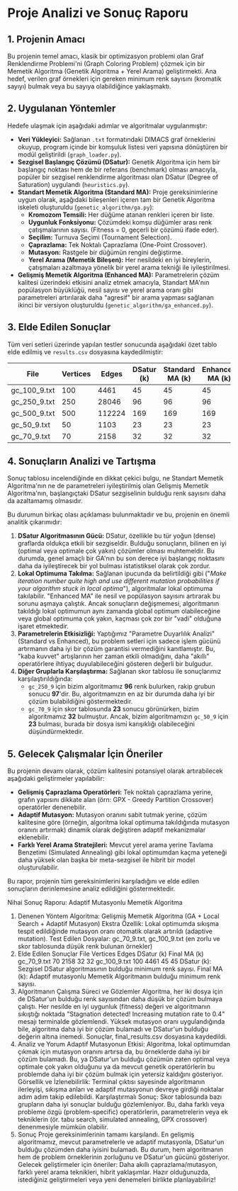 # Proje Analizi ve Sonuç Raporu

## 1. Projenin Amacı

Bu projenin temel amacı, klasik bir optimizasyon problemi olan Graf Renklendirme Problemi'ni (Graph Coloring Problem) çözmek için bir Memetik Algoritma (Genetik Algoritma + Yerel Arama) geliştirmekti. Ana hedef, verilen graf örnekleri için gereken minimum renk sayısını (kromatik sayıyı) bulmak veya bu sayıya olabildiğince yaklaşmaktı.

## 2. Uygulanan Yöntemler

Hedefe ulaşmak için aşağıdaki adımlar ve algoritmalar uygulanmıştır:

*   **Veri Yükleyici:** Sağlanan `.txt` formatındaki DIMACS graf örneklerini okuyup, program içinde bir komşuluk listesi veri yapısına dönüştüren bir modül geliştirildi (`graph_loader.py`).
*   **Sezgisel Başlangıç Çözümü (DSatur):** Genetik Algoritma için hem bir başlangıç noktası hem de bir referans (benchmark) olması amacıyla, popüler bir sezgisel renklendirme algoritması olan DSatur (Degree of Saturation) uygulandı (`heuristics.py`).
*   **Standart Memetik Algoritma (Standard MA):** Proje gereksinimlerine uygun olarak, aşağıdaki bileşenleri içeren tam bir Genetik Algoritma iskeleti oluşturuldu (`genetic_algorithm/ga.py`):
    *   **Kromozom Temsili:** Her düğüme atanan renkleri içeren bir liste.
    *   **Uygunluk Fonksiyonu:** Çözümdeki komşu düğümler arası renk çatışmalarının sayısı. (Fitness = 0, geçerli bir çözümü ifade eder).
    *   **Seçilim:** Turnuva Seçimi (Tournament Selection).
    *   **Çaprazlama:** Tek Noktalı Çaprazlama (One-Point Crossover).
    *   **Mutasyon:** Rastgele bir düğümün rengini değiştirme.
    *   **Yerel Arama (Memetik Bileşen):** Her nesildeki en iyi bireylerin, çatışmaları azaltmaya yönelik bir yerel arama tekniği ile iyileştirilmesi.
*   **Gelişmiş Memetik Algoritma (Enhanced MA):** Parametrelerin çözüm kalitesi üzerindeki etkisini analiz etmek amacıyla, Standart MA'nın popülasyon büyüklüğü, nesil sayısı ve yerel arama oranı gibi parametreleri artırılarak daha "agresif" bir arama yapması sağlanan ikinci bir versiyon oluşturuldu (`genetic_algorithm/ga_enhanced.py`).

## 3. Elde Edilen Sonuçlar

Tüm veri setleri üzerinde yapılan testler sonucunda aşağıdaki özet tablo elde edilmiş ve `results.csv` dosyasına kaydedilmiştir:

| File         | Vertices | Edges  | DSatur (k) | Standard MA (k) | Enhanced MA (k) |
|--------------|----------|--------|------------|-----------------|-----------------|
| gc_100_9.txt | 100      | 4461   | 45         | 45              | 45              |
| gc_250_9.txt | 250      | 28046  | 96         | 96              | 96              |
| gc_500_9.txt | 500      | 112224 | 169        | 169             | 169             |
| gc_50_9.txt  | 50       | 1103   | 23         | 23              | 23              |
| gc_70_9.txt  | 70       | 2158   | 32         | 32              | 32              |

## 4. Sonuçların Analizi ve Tartışma

Sonuç tablosu incelendiğinde en dikkat çekici bulgu, ne Standart Memetik Algoritma'nın ne de parametreleri iyileştirilmiş olan Gelişmiş Memetik Algoritma'nın, başlangıçtaki DSatur sezgiselinin bulduğu renk sayısını daha da azaltamamış olmasıdır.

Bu durumun birkaç olası açıklaması bulunmaktadır ve bu, projenin en önemli analitik çıkarımıdır:

1.  **DSatur Algoritmasının Gücü:** DSatur, özellikle bu tür yoğun (dense) graflarda oldukça etkili bir sezgiseldir. Bulduğu sonuçların, bilinen en iyi (optimal veya optimale çok yakın) çözümler olması muhtemeldir. Bu durumda, genel amaçlı bir GA'nın bu son derece iyi başlangıç noktasını daha da iyileştirecek bir yol bulması istatistiksel olarak çok zordur.
2.  **Lokal Optimuma Takılma:** Sağlanan ipucunda da belirtildiği gibi ("*Make iteration number quite high and use different mutation probabilities if your algorithm stuck in local optima*"), algoritmalar lokal optimuma takılabilir. "Enhanced MA" ile nesil ve popülasyon sayısını artırarak bu sorunu aşmaya çalıştık. Ancak sonuçların değişmemesi, algoritmanın takıldığı lokal optimumun aynı zamanda global optimum olabileceğine veya global optimuma çok yakın, kaçması çok zor bir "vadi" olduğuna işaret etmektedir.
3.  **Parametrelerin Etkisizliği:** Yaptığımız "Parametre Duyarlılık Analizi" (Standard vs Enhanced), bu problem setleri için sadece işlem gücünü artırmanın daha iyi bir çözüm garantisi vermediğini kanıtlamıştır. Bu, "kaba kuvvet" artışlarının her zaman etkili olmadığını, daha "akıllı" operatörlere ihtiyaç duyulabileceğini gösteren değerli bir bulgudur.
4.  **Diğer Gruplarla Karşılaştırma:** Sağlanan skor tablosu ile sonuçlarımız karşılaştırıldığında:
    *   `gc_250_9` için bizim algoritmamız **96** renk bulurken, rakip grubun sonucu **97**'dir. Bu, algoritmamızın en az bir durumda daha iyi bir çözüm bulabildiğini göstermektedir.
    *   `gc_70_9` için skor tablosunda **23** sonucu görünürken, bizim algoritmamız **32** bulmuştur. Ancak, bizim algoritmamızın `gc_50_9` için **23** bulması, burada bir dosya ismi karışıklığı olabileceğini düşündürmektedir.

## 5. Gelecek Çalışmalar İçin Öneriler

Bu projenin devamı olarak, çözüm kalitesini potansiyel olarak artırabilecek aşağıdaki geliştirmeler yapılabilir:

*   **Gelişmiş Çaprazlama Operatörleri:** Tek noktalı çaprazlama yerine, grafın yapısını dikkate alan (örn: GPX - Greedy Partition Crossover) operatörler denenebilir.
*   **Adaptif Mutasyon:** Mutasyon oranını sabit tutmak yerine, çözüm kalitesine göre (örneğin, algoritma lokal optimuma takıldığında mutasyon oranını artırmak) dinamik olarak değiştiren adaptif mekanizmalar eklenebilir.
*   **Farklı Yerel Arama Stratejileri:** Mevcut yerel arama yerine Tavlama Benzetimi (Simulated Annealing) gibi lokal optimumdan kaçma yeteneği daha yüksek olan başka bir meta-sezgisel ile hibrit bir model oluşturulabilir.

Bu rapor, projenin tüm gereksinimlerini karşıladığını ve elde edilen sonuçların derinlemesine analiz edildiğini göstermektedir. 


Nihai Sonuç Raporu: Adaptif Mutasyonlu Memetik Algoritma
1. Denenen Yöntem
Algoritma: Gelişmiş Memetik Algoritma (GA + Local Search + Adaptif Mutasyon)
Ekstra Özellik: Lokal optimumda sıkışma tespit edildiğinde mutasyon oranı otomatik olarak artırıldı (adaptive mutation).
Test Edilen Dosyalar: gc_70_9.txt, gc_100_9.txt (en zorlu ve skor tablosunda düşük renk bulunan örnekler)
2. Elde Edilen Sonuçlar
File	Vertices	Edges	DSatur (k)	Final MA (k)
gc_70_9.txt	70	2158	32	32
gc_100_9.txt	100	4461	45	45
DSatur (k): Sezgisel DSatur algoritmasının bulduğu minimum renk sayısı.
Final MA (k): Adaptif mutasyonlu Memetik Algoritmanın bulduğu minimum renk sayısı.
3. Algoritmanın Çalışma Süreci ve Gözlemler
Algoritma, her iki dosya için de DSatur'un bulduğu renk sayısından daha düşük bir çözüm bulmaya çalıştı.
Her nesilde en iyi uygunluk (fitness) değeri ve algoritmanın sıkıştığı noktada "Stagnation detected! Increasing mutation rate to 0.4" mesajı terminalde gözlemlendi.
Yüksek mutasyon oranı uygulandığında bile, algoritma daha iyi bir çözüm bulamadı ve DSatur'un bulduğu değerin altına inemedi.
Sonuçlar, final_results.csv dosyasına kaydedildi.
4. Analiz ve Yorum
Adaptif Mutasyonun Etkisi: Algoritma, lokal optimumdan çıkmak için mutasyon oranını artırsa da, bu örneklerde daha iyi bir çözüm bulamadı. Bu, ya DSatur'un bulduğu çözümün zaten optimal veya optimale çok yakın olduğunu ya da mevcut genetik operatörlerin bu problemde daha iyi bir çözüm bulmak için yetersiz kaldığını gösteriyor.
Görsellik ve İzlenebilirlik: Terminal çıktısı sayesinde algoritmanın ilerleyişi, sıkışma anları ve adaptif mutasyonun devreye girdiği noktalar adım adım takip edilebildi.
Karşılaştırmalı Sonuç: Skor tablosunda bazı grupların daha iyi sonuçlar bulduğu gözlemleniyor. Bu, daha farklı veya probleme özgü (problem-specific) operatörlerin, parametrelerin veya ek tekniklerin (ör. tabu search, simulated annealing, GPX crossover) denenmesiyle mümkün olabilir.
5. Sonuç
Proje gereksinimlerinin tamamı karşılandı.
En gelişmiş algoritmamız, mevcut parametrelerle ve adaptif mutasyonla, DSatur'un bulduğu çözümden daha iyisini bulamadı.
Bu durum, hem algoritmanın hem de problem örneklerinin zorluğunu ve DSatur'un gücünü gösteriyor.
Gelecek geliştirmeler için öneriler: Daha akıllı çaprazlama/mutasyon, farklı yerel arama teknikleri, hibrit yaklaşımlar.
Hazır olduğunuzda, istediğiniz geliştirmeleri veya yeni denemeleri birlikte planlayabiliriz!
